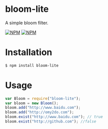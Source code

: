 bloom-lite
==========

A simple bloom filter.

[![NPM](https://nodei.co/npm/bloom-lite.png?stars&downloads)](https://nodei.co/npm/bloom-lite/) [![NPM](https://nodei.co/npm-dl/bloom-lite.png)](https://nodei.co/npm/bloom-lite/)

Installation
============

```bash
$ npm install bloom-lite
```

Usage
=====

```javascript
var Bloom = require("bloom-lite");
var bloom = new Bloom();
bloom.add("http://www.baidu.com");
bloom.add("http://omy2do.com");
bloom.exist("http://www.baidu.com"); // true
bloom.exist("http://github.com"); //false
```